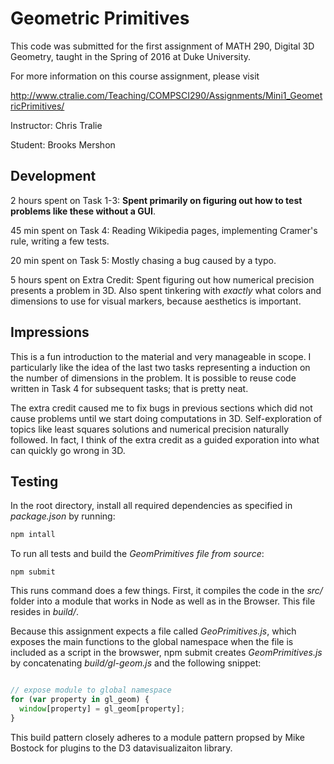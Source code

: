 # Geometric Primitives

This code was submitted for the first assignment of MATH 290, Digital 3D Geometry, taught in the Spring of 2016 at Duke University.

For more information on this course assignment, please visit

http://www.ctralie.com/Teaching/COMPSCI290/Assignments/Mini1_GeometricPrimitives/

Instructor: Chris Tralie

Student: Brooks Mershon

## Development

2 hours spent on Task 1-3: **Spent primarily on figuring out how to test problems like these without a GUI**.

45 min spent on Task 4: Reading Wikipedia pages, implementing Cramer's rule, writing a few tests.

20 min spent on Task 5: Mostly chasing a bug caused by a typo.

5 hours spent on Extra Credit: Spent figuring out how numerical precision presents a problem in 3D. Also spent tinkering with *exactly* what colors and dimensions to use for visual markers, because aesthetics is important.

## Impressions

This is a fun introduction to the material and very manageable in scope. I particularly like the idea of the last two tasks representing a induction on the number of dimensions in the problem. It is possible to reuse code written in Task 4 for subsequent tasks; that is pretty neat.

The extra credit caused me to fix bugs in previous sections which did not cause problems until we start doing computations in 3D. Self-exploration of topics like least squares solutions and numerical precision naturally followed. In fact, I think of the extra credit as a guided exporation into what can quickly go wrong in 3D.

## Testing

In the root directory, install all required dependencies as specified in *package.json* by running:

```bash
npm intall
```

To run all tests and build the *GeomPrimitives file from source*:

```
npm submit
```

This runs command does a few things. First, it compiles the code in the *src/* folder into a module that works in Node as well as in the Browser. This file resides in *build/*.

Because this assignment expects a file called *GeoPrimitives.js*, which exposes the main functions to the global namespace when the file is included as a script in the browswer, npm submit creates *GeomPrimitives.js* by concatenating *build/gl-geom.js* and the following snippet:

```js

// expose module to global namespace
for (var property in gl_geom) {
  window[property] = gl_geom[property];
}
```

This build pattern closely adheres to a module pattern propsed by Mike Bostock for plugins to the D3 datavisualizaiton library.
